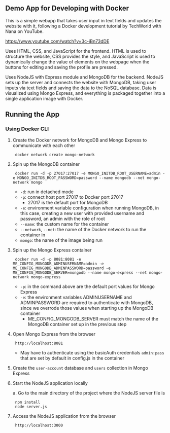 ## Demo App for Developing with Docker

This is a simple webapp that takes user input in text fields and updates the website with it, following a Docker development tutorial by TechWorld with Nana on YouTube.

https://www.youtube.com/watch?v=3c-iBn73dDE

Uses HTML, CSS, and JavaScript for the frontend. HTML is used to structure the website, CSS provides the style, and JavaScript is used to dynamically change the value of elements on the webpage when the buttons for editing and saving the profile are pressed.

Uses NodeJS with Express module and MongoDB for the backend. NodeJS sets up the server and connects the website with MongoDB, taking user inputs via text fields and saving the data to the NoSQL database. Data is visualized using Mongo Express, and everything is packaged together into a single application image with Docker.

## Running the App

### Using Docker CLI

1. Create the Docker network for MongoDB and Mongo Express to communicate with each other

        docker network create mongo-network

2. Spin up the MongoDB container

        docker run -d -p 27017:27017 -e MONGO_INITDB_ROOT_USERNAME=admin -e MONGO_INITDB_ROOT_PASSWORD=password --name mongodb --net mongo-network mongo
    
    - `-d`: run in detached mode
    - `-p`: connect host port 27017 to Docker port 27017
        - 27017 is the default port for MongoDB
    - `-e`: environment variable configuration when running MongoDB, in this case, creating a new user with provided username and password, an admin with the role of root
    - `--name`: the custom name for the container
    - `--network`, `--net`: the name of the Docker network to run the container in
    - `mongo`: the name of the image being run

3. Spin up the Mongo Express container

        docker run -d -p 8081:8081 -e ME_CONFIG_MONGODB_ADMINUSERNAME=admin -e ME_CONFIG_MONGODB_ADMINPASSWORD=password -e ME_CONFIG_MONGODB_SERVER=mongodb --name mongo-express --net mongo-network mongo-express

    - `-p`: in the command above are the default port values for Mongo Express
    - `-e`: the environment variables ADMINUSERNAME and ADMINPASSWORD are required to authenticate with MongoDB, since we overrode those values when starting up the MongoDB container
        - ME_CONFIG_MONGODB_SERVER must match the name of the MongoDB container set up in the previous step

4. Open Mongo Express from the browser

        http://localhost:8081

    - May have to authenticate using the basicAuth credentials `admin:pass` that are set by default in config.js in the container

5. Create the `user-account` database and `users` collection in Mongo Express

6. Start the NodeJS application locally
    
    a. Go to the main directory of the project where the NodeJS server file is
    
        npm install
        node server.js

7. Access the NodeJS application from the browser

        http://localhost:3000
